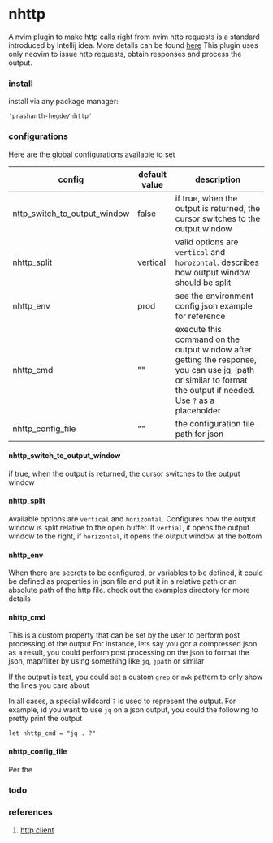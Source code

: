 # nhttp

A nvim plugin to make http calls right from nvim
http requests is a standard introduced by Intellij idea. More details can be found [here](https://www.jetbrains.com/help/idea/http-client-in-product-code-editor.html)
This plugin uses only neovim to issue http requests, obtain responses and process the output.

### install

install via any package manager:
```
'prashanth-hegde/nhttp'
```

### configurations

Here are the global configurations available to set

| config                       | default value | description                                                                                                                                                     |
| ----                         | -----         | -----                                                                                                                                                           |
| nttp_switch_to_output_window | false         | if true, when the output is returned, the cursor switches to the output window                                                                                  |
| nhttp_split                  | vertical      | valid options are `vertical` and `horozontal`. describes how output window should be split                                                                      |
| nhttp_env                    | prod          | see the environment config json example for reference                                                                                                           |
| nhttp_cmd                    | ""            | execute this command on the output window after getting the response, you can use jq, jpath or similar to format the output if needed. Use `?` as a placeholder |
| nhttp_config_file            | ""            | the configuration file path for json                                                                                                                            |

#### nhttp_switch_to_output_window
if true, when the output is returned, the cursor switches to the output window

#### nhttp_split
Available options are `vertical` and `horizontal`.
Configures how the output window is split relative to the open buffer.
If `vertial`, it opens the output window to the right,
if `horizontal`, it opens the output window at the bottom

#### nhttp_env
When there are secrets to be configured, or variables to be defined,
it could be defined as properties in json file and put it in a relative path
or an absolute path of the http file. check out the examples directory for more details

#### nhttp_cmd
This is a custom property that can be set by the user to perform post processing of the output
For instance, lets say you gor a compressed json as a result, you could perform post processing
on the json to format the json, map/filter by using something like `jq`, `jpath` or similar

If the output is text, you could set a custom `grep` or `awk` pattern to only show the lines you care about

In all cases, a special wildcard `?` is used to represent the output. For example, id you want to use `jq`
on a json output, you could the following to pretty print the output

`let nhttp_cmd = "jq . ?"`

#### nhttp_config_file
Per the

### todo

### references
1. [http client](https://www.jetbrains.com/help/idea/http-client-in-product-code-editor.html)
